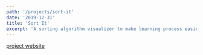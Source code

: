 ```yaml
---
path: '/projects/sort-it'
date: '2019-12-31'
title: 'Sort It'
excerpt: 'A sorting algorithm visualizer to make learning process easier for everyone.'
---
```


[project website](https://sort.welvin21.com)

